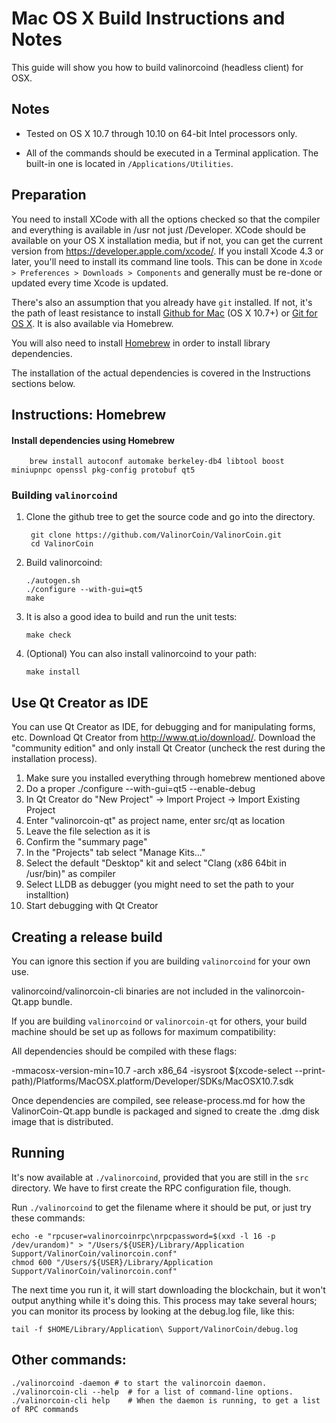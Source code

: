 Mac OS X Build Instructions and Notes
====================================
This guide will show you how to build valinorcoind (headless client) for OSX.

Notes
-----

* Tested on OS X 10.7 through 10.10 on 64-bit Intel processors only.

* All of the commands should be executed in a Terminal application. The
built-in one is located in `/Applications/Utilities`.

Preparation
-----------

You need to install XCode with all the options checked so that the compiler
and everything is available in /usr not just /Developer. XCode should be
available on your OS X installation media, but if not, you can get the
current version from https://developer.apple.com/xcode/. If you install
Xcode 4.3 or later, you'll need to install its command line tools. This can
be done in `Xcode > Preferences > Downloads > Components` and generally must
be re-done or updated every time Xcode is updated.

There's also an assumption that you already have `git` installed. If
not, it's the path of least resistance to install [Github for Mac](https://mac.github.com/)
(OS X 10.7+) or
[Git for OS X](https://code.google.com/p/git-osx-installer/). It is also
available via Homebrew.

You will also need to install [Homebrew](http://brew.sh) in order to install library
dependencies.

The installation of the actual dependencies is covered in the Instructions
sections below.

Instructions: Homebrew
----------------------

#### Install dependencies using Homebrew

        brew install autoconf automake berkeley-db4 libtool boost miniupnpc openssl pkg-config protobuf qt5

### Building `valinorcoind`

1. Clone the github tree to get the source code and go into the directory.

        git clone https://github.com/ValinorCoin/ValinorCoin.git
        cd ValinorCoin

2.  Build valinorcoind:

        ./autogen.sh
        ./configure --with-gui=qt5
        make

3.  It is also a good idea to build and run the unit tests:

        make check

4.  (Optional) You can also install valinorcoind to your path:

        make install

Use Qt Creator as IDE
------------------------
You can use Qt Creator as IDE, for debugging and for manipulating forms, etc.
Download Qt Creator from http://www.qt.io/download/. Download the "community edition" and only install Qt Creator (uncheck the rest during the installation process).

1. Make sure you installed everything through homebrew mentioned above
2. Do a proper ./configure --with-gui=qt5 --enable-debug
3. In Qt Creator do "New Project" -> Import Project -> Import Existing Project
4. Enter "valinorcoin-qt" as project name, enter src/qt as location
5. Leave the file selection as it is
6. Confirm the "summary page"
7. In the "Projects" tab select "Manage Kits..."
8. Select the default "Desktop" kit and select "Clang (x86 64bit in /usr/bin)" as compiler
9. Select LLDB as debugger (you might need to set the path to your installtion)
10. Start debugging with Qt Creator

Creating a release build
------------------------
You can ignore this section if you are building `valinorcoind` for your own use.

valinorcoind/valinorcoin-cli binaries are not included in the valinorcoin-Qt.app bundle.

If you are building `valinorcoind` or `valinorcoin-qt` for others, your build machine should be set up
as follows for maximum compatibility:

All dependencies should be compiled with these flags:

 -mmacosx-version-min=10.7
 -arch x86_64
 -isysroot $(xcode-select --print-path)/Platforms/MacOSX.platform/Developer/SDKs/MacOSX10.7.sdk

Once dependencies are compiled, see release-process.md for how the ValinorCoin-Qt.app
bundle is packaged and signed to create the .dmg disk image that is distributed.

Running
-------

It's now available at `./valinorcoind`, provided that you are still in the `src`
directory. We have to first create the RPC configuration file, though.

Run `./valinorcoind` to get the filename where it should be put, or just try these
commands:

    echo -e "rpcuser=valinorcoinrpc\nrpcpassword=$(xxd -l 16 -p /dev/urandom)" > "/Users/${USER}/Library/Application Support/ValinorCoin/valinorcoin.conf"
    chmod 600 "/Users/${USER}/Library/Application Support/ValinorCoin/valinorcoin.conf"

The next time you run it, it will start downloading the blockchain, but it won't
output anything while it's doing this. This process may take several hours;
you can monitor its process by looking at the debug.log file, like this:

    tail -f $HOME/Library/Application\ Support/ValinorCoin/debug.log

Other commands:
-------

    ./valinorcoind -daemon # to start the valinorcoin daemon.
    ./valinorcoin-cli --help  # for a list of command-line options.
    ./valinorcoin-cli help    # When the daemon is running, to get a list of RPC commands
